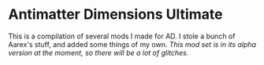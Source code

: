 # Antimatter Dimensions Ultimate
This is a compilation of several mods I made for AD. I stole a bunch of Aarex's stuff, and added some things of my own. 
*This mod set is in its alpha version at the moment, so there will be a lot of glitches.*
